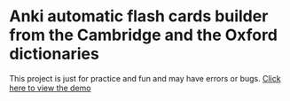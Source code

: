 # Anki automatic flash cards builder from the Cambridge and the Oxford dictionaries
This project is just for practice and fun and may have errors or bugs.
[Click here to view the demo](https://so-ali.github.io/anki-cards-builder/)
